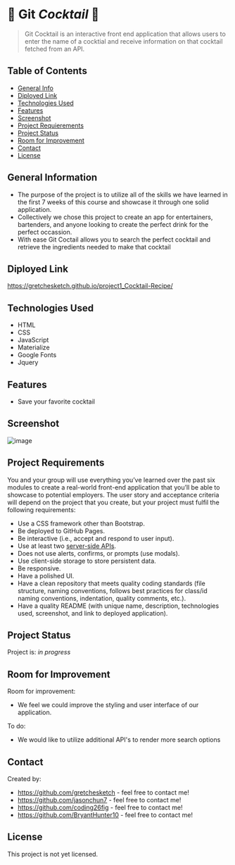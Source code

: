 # 🍹 Git *Cocktail* 🍹
> Git Cocktail is an interactive front end application that allows users to enter the name of a cocktial and receive information on that cocktail fetched from an API. 

## Table of Contents
* [General Info](#general-information)
* [Diployed Link](#diployed-link)
* [Technologies Used](#technologies-used)
* [Features](#features)
* [Screenshot](#screenshot)
* [Project Requierements](#project-requirements)
* [Project Status](#project-status)
* [Room for Improvement](#room-for-improvement)
* [Contact](#contact)
* [License](#license)


## General Information
- The purpose of the project is to utilize all of the skills we have learned in the first 7 weeks of this course and showcase it through one solid application.
- Collectively we chose this project to create an app for entertainers, bartenders, and anyone looking to create the perfect drink for the perfect occassion.
- With ease Git Coctail allows you to search the perfect cocktail and retrieve the ingredients needed to make that cocktail


## Diployed Link
  
  https://gretchesketch.github.io/project1_Cocktail-Recipe/


## Technologies Used
- HTML
- CSS
- JavaScript
- Materialize
- Google Fonts 
- Jquery


## Features 
- Save your favorite cocktail

## Screenshot
![image](https://user-images.githubusercontent.com/97489289/163904805-377b3a27-e7eb-48c4-a308-d2caf576da6a.png)


## Project Requirements

You and your group will use everything you’ve learned over the past six modules to create a real-world front-end application that you’ll be able to showcase to potential employers. The user story and acceptance criteria will depend on the project that you create, but your project must fulfil the following requirements:

-  Use a CSS framework other than Bootstrap.
-  Be deployed to GitHub Pages.
-  Be interactive (i.e., accept and respond to user input).
-  Use at least two [server-side APIs](https://coding-boot-camp.github.io/full-stack/apis/api-resources).
-  Does not use alerts, confirms, or prompts (use modals).
-  Use client-side storage to store persistent data.
-  Be responsive.
-  Have a polished UI.
-  Have a clean repository that meets quality coding standards (file structure, naming conventions, follows best practices for class/id naming conventions,                indentation, quality comments, etc.).
-  Have a quality README (with unique name, description, technologies used, screenshot, and link to deployed application).



## Project Status
Project is: _in progress_ 


## Room for Improvement

Room for improvement:
- We feel we could improve the styling and user interface of our application.

To do:
- We would like to utilize additional API's to render more search options 

## Contact
Created by:
- https://github.com/gretchesketch - feel free to contact me!
- https://github.com/jasonchun7 - feel free to contact me!
- https://github.com/coding26fig - feel free to contact me!
- https://github.com/BryantHunter10 - feel free to contact me!


## License 
This project is not yet licensed.

